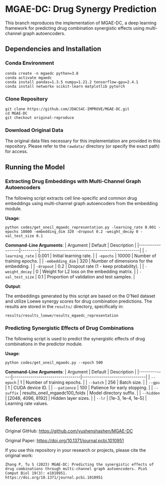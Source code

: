 # MGAE-DC: Drug Synergy Prediction
This branch reproduces the implementation of MGAE-DC, a deep learning framework for predicting drug combination synergistic effects using multi-channel graph autoencoders.

## Dependencies and Installation
### Conda Environment
```
conda create -n mgaedc python=3.8
conda activate mgaedc
conda install pandas=1.3.5 numpy=1.21.2 tensorflow-gpu=2.4.1
conda install networkx scikit-learn matplotlib pytorch
```

### Clone Repository
```
git clone https://github.com/JDACS4C-IMPROVE/MGAE-DC.git
cd MGAE-DC
git checkout original-reproduce
```

### Download Original Data

The original data files necessary for this implementation are provided in this repository. Please refer to the `rawdata/` directory (or specify the exact path) for access.

## Running the Model

### Extracting Drug Embeddings with Multi-Channel Graph Autoencoders

The following script extracts cell line-specific and common drug embeddings using multi-channel graph autoencoders from the embedding module.

**Usage**:
```
python codes/get_oneil_mgaedc_representation.py -learning_rate 0.001 -epochs 10000 -embedding_dim 320 -dropout 0.2 -weight_decay 0 -val_test_size 0.1
```  

**Command-Line Arguments**:
| Argument          | Default  | Description                                      |
|------------------|---------|--------------------------------------------------|
| `-learning_rate` | 0.001   | Initial learning rate.                           |
| `-epochs`        | 10000   | Number of training epochs.                       |
| `-embedding_dim` | 320     | Number of dimensions for the embedding.          |
| `-dropout`       | 0.2     | Dropout rate (1 - keep probability).             |
| `-weight_decay`  | 0       | Weight for L2 loss on the embedding matrix.      |
| `-val_test_size` | 0.1     | Proportion of validation and test samples.       |


**Output**: 

The embeddings generated by this script are based on the O'Neil dataset and utilize Loewe synergy scores for drug combination predictions. The results are stored in the `results/` directory, specifically in:

```
results/results_loewe/results_mgaedc_representation
```

### Predicting Synergistic Effects of Drug Combinations

The following script is used to predict the synergistic effects of drug combinations in the predictor module.

**Usage**:
```
python codes/get_oneil_mgaedc.py --epoch 500
```

**Command-Line Arguments**:
| Argument      | Default                          | Description                    |
|--------------|----------------------------------|--------------------------------|
| `--epoch`    | 1                                | Number of training epochs.     |
| `--batch`    | 256                              | Batch size.                    |
| `--gpu`      | 1                                | CUDA device ID.                |
| `--patience` | 100                              | Patience for early stopping.   |
| `--suffix`   | results_oneil_mgaedc100_folds  | Model directory suffix.        |
| `--hidden`   | [2048, 4096, 8192]            | Hidden layer sizes.            |
| `--lr`       | [1e-3, 1e-4, 1e-5]             | Learning rate values.    


## References

Original GitHub: https://github.com/yushenshashen/MGAE-DC

Original Paper: https://doi.org/10.1371/journal.pcbi.1010951

If you use this repository in your research or projects, please cite the original work:
```   
Zhang P, Tu S (2023) MGAE-DC: Predicting the synergistic effects of drug combinations through multi-channel graph autoencoders. PLoS Comput Biol 19(3): e1010951. https://doi.org/10.1371/journal.pcbi.1010951
```
